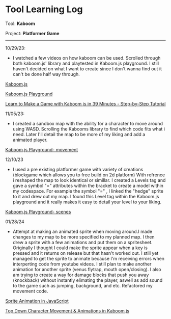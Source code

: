 # Tool Learning Log

Tool: **Kaboom**

Project: **Platformer Game**

---

10/29/23:
* I watched a few videos on how kaboom can be used. Scrolled through both kaboom.js' library and playtested in Kaboom.js playground. I still haven't decided on what I want to create since I don't wanna find out it can't be done half way through.

[Kaboom.js](https://kaboomjs.com/)

[Kaboom.js Playground](https://kaboomjs.com/play?example=movement)

[Learn to Make a Game with Kaboom.js in 39 Minutes - Step-by-Step Tutorial](https://www.youtube.com/watch?v=hgReGsh5xVU)

11/05/23:
* I created a sandbox map with the ability for a character to move around using WASD. Scrolling the Kabooms library to find which code fits what i need. Later I'll detail the map to be more of my liking and add a animated player.

[Kaboom.js Playground- movement](https://kaboomjs.com/play?example=movement)

12/10/23
* I used a pre existing platformer game with variety of creations (blockgame which allows you to free build on 2d platform) With refrence i reshaped the map to look identical or simillar. I created a Levels tag and gave a symbol "=" attributes within the bracket to create a model within my codespace. For example the symbol "=" , I linked the "hedge" sprite to it and drew out my map. I found this Level tag within the Kaboom.js playground and it really makes it easy to detail your level to your liking.

[Kaboom.js Playground- scenes](https://kaboomjs.com/play?example=scenes)


01/28/24
* Attempt at making an animated sprite when moving around.I made changes to my map to be more specified to my planned map. I then drew a sprite with a few animations and put them on a spritesheet. Originally I thought I could make the sprite appear when a key is pressed and it returns on release but that hasn't worked out. I still yet managed to get the sprite to animate because I'm receiving errors when interperting code from youtube videos. I still plan to make another animation for another sprite (venus flytrap, mouth open/closing). I also am trying to create a way for damage blocks that push you away (knockback) without instantly elimating the player, aswell as add sound to the game such as jumping, background, and etc. Refactored my movement code.

[Sprite Animation in JavaScript](https://www.youtube.com/watch?v=CY0HE277IBM)

[Top Down Character Movement & Animations in Kaboom.js](https://www.youtube.com/watch?v=n-q0pKGhxyw)

<!--
* Links you used today (websites, videos, etc)
* Things you tried, progress you made, etc
* Challenges, a-ha moments, etc
* Questions you still have
* What you're going to try next
-->
